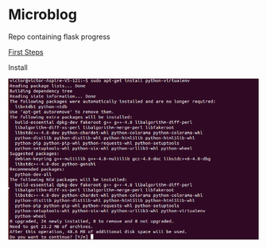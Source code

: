 # Microblog
Repo containing flask progress

[First Steps](http://blog.miguelgrinberg.com/post/the-flask-mega-tutorial-part-i-hello-world)

Install

![GitHub Logo](/img/ubuntu_install.png)